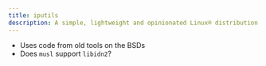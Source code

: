 ```yaml
---
title: iputils
description: A simple, lightweight and opinionated Linux® distribution based on musl libc and toybox
---
```


- Uses code from old tools on the BSDs
- Does `musl` support `libidn2`?
